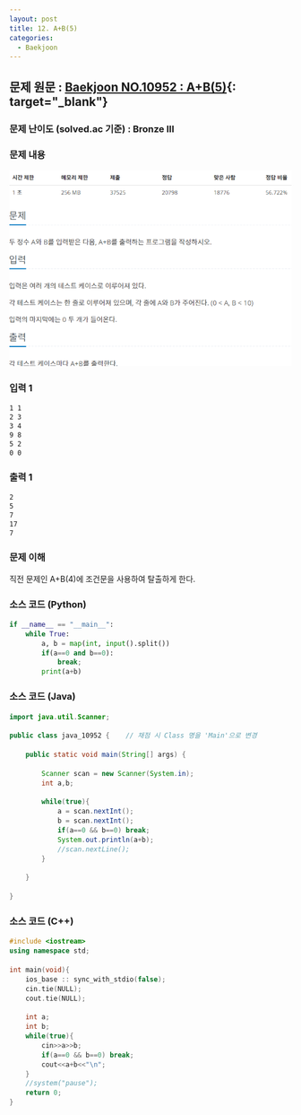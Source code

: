 ```yaml
---
layout: post
title: 12. A+B(5)
categories:
  - Baekjoon
---
```


## 문제 원문 : [Baekjoon NO.10952 : A+B(5)](https://www.acmicpc.net/problem/10952){: target="\_blank"}

### 문제 난이도 (solved.ac 기준) : Bronze III

### 문제 내용

![10951_A+B_5](/assets/images/Baekjoon/10952_A+B_5.PNG)

### 입력 1

```
1 1
2 3
3 4
9 8
5 2
0 0
```

### 출력 1

```
2
5
7
17
7
```

### 문제 이해

직전 문제인 A+B(4)에 조건문을 사용하여 탈출하게 한다.

### 소스 코드 (Python)

```python
if __name__ == "__main__":
    while True:
        a, b = map(int, input().split())
        if(a==0 and b==0):
            break;
        print(a+b)
```

### 소스 코드 (Java)

```java
import java.util.Scanner;

public class java_10952 {    // 채점 시 Class 명을 'Main'으로 변경

    public static void main(String[] args) {

        Scanner scan = new Scanner(System.in);
        int a,b;

        while(true){
            a = scan.nextInt();
            b = scan.nextInt();
            if(a==0 && b==0) break;
            System.out.println(a+b);
            //scan.nextLine();
        }

    }

}
```

### 소스 코드 (C++)

```cpp
#include <iostream>
using namespace std;

int main(void){
    ios_base :: sync_with_stdio(false);
    cin.tie(NULL);
    cout.tie(NULL);

    int a;
    int b;
    while(true){
        cin>>a>>b;
        if(a==0 && b==0) break;
        cout<<a+b<<"\n";
    }
    //system("pause");
    return 0;
}
```
